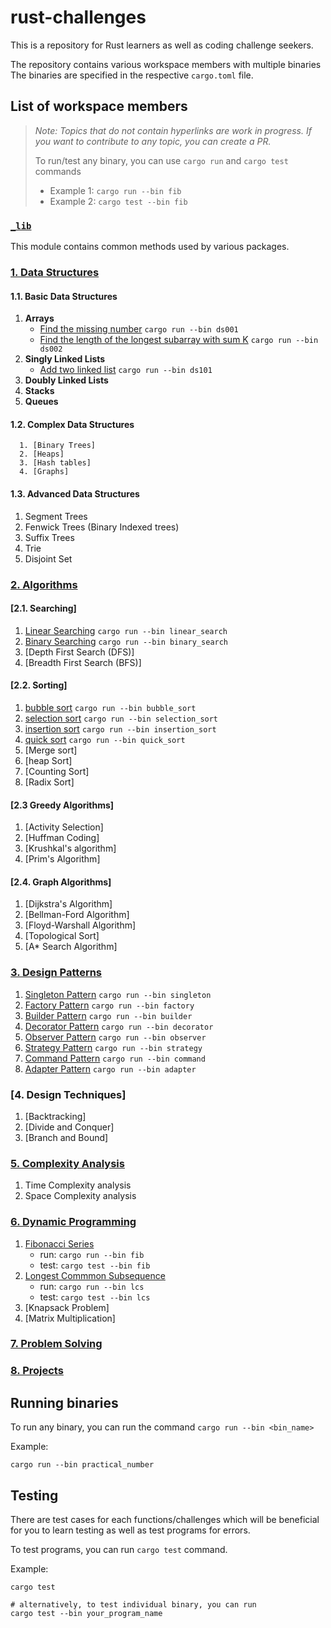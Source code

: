 # rust-challenges

This is a repository for Rust learners as well as coding challenge seekers.

The repository contains various workspace members with multiple binaries
The binaries are specified in the respective `cargo.toml` file.

## List of workspace members

> _Note: Topics that do not contain hyperlinks are work in progress. If you want to contribute to any topic, you can create a PR._
>
> To run/test any binary, you can use `cargo run` and `cargo test` commands
>
> - Example 1: `cargo run --bin fib`
> - Example 2: `cargo test --bin fib`

### [`_lib`](_lib/)

This module contains common methods used by various packages.

### [1. Data Structures](./data-structures/)

#### 1.1. **Basic Data Structures**

1. **Arrays**
      - [Find the missing number](./data-structures/ds001_find_missing_number.rs) `cargo run --bin ds001`
      - [Find the length of the longest subarray with sum K](./data-structures/ds002_longest_subarray.rs) `cargo run --bin ds002`
2. **Singly Linked Lists**
      - [Add two linked list](./data-structures/ds101_linked_list_add.rs) `cargo run --bin ds101`
3. **Doubly Linked Lists**
4. **Stacks**
5. **Queues**

#### 1.2. **Complex Data Structures**

      1. [Binary Trees]
      2. [Heaps]
      3. [Hash tables]
      4. [Graphs]

#### 1.3. **Advanced Data Structures**

1. Segment Trees
2. Fenwick Trees (Binary Indexed trees)
3. Suffix Trees
4. Trie
5. Disjoint Set

### [2. Algorithms](./algorithms/)

#### [2.1. Searching]

1. [Linear Searching](dsa/src/searching/linear_search.rs) `cargo run --bin linear_search`
2. [Binary Searching](dsa/src/searching/binary_search.rs) `cargo run --bin binary_search`
3. [Depth First Search (DFS)]
4. [Breadth First Search (BFS)]

#### [2.2. Sorting]

1. [bubble sort](dsa/src/sorting/bubble_sort.rs) `cargo run --bin bubble_sort`
2. [selection sort](dsa/src/sorting/selection_sort.rs) `cargo run --bin selection_sort`
3. [insertion sort](dsa/src/sorting/insertion_sort.rs) `cargo run --bin insertion_sort`
4. [quick sort](dsa/src/sorting/quick_sort.rs) `cargo run --bin quick_sort`
5. [Merge sort]
6. [heap Sort]
7. [Counting Sort]
8. [Radix Sort]

#### [2.3 Greedy Algorithms]

1. [Activity Selection]
2. [Huffman Coding]
3. [Krushkal's algorithm]
4. [Prim's Algorithm]

#### [2.4. Graph Algorithms]

1. [Dijkstra's Algorithm]
2. [Bellman-Ford Algorithm]
3. [Floyd-Warshall Algorithm]
4. [Topological Sort]
5. [A* Search Algorithm]

### [3. Design Patterns](./design-patterns/)

1. [Singleton Pattern](design-patterns/src/singleton.rs) `cargo run --bin singleton`
2. [Factory Pattern](design-patterns/src/factory.rs) `cargo run --bin factory`
3. [Builder Pattern](design-patterns/src/builder.rs) `cargo run --bin builder`
4. [Decorator Pattern](design-patterns/src/decorator.rs) `cargo run --bin decorator`
5. [Observer Pattern](design-patterns/src/observer.rs) `cargo run --bin observer`
6. [Strategy Pattern](design-patterns/src/strategy.rs) `cargo run --bin strategy`
7. [Command Pattern](design-patterns/src/command.rs) `cargo run --bin command`
8. [Adapter Pattern](design-patterns/src/adapter.rs) `cargo run --bin adapter`

### [4. Design Techniques]

1. [Backtracking]
2. [Divide and Conquer]
3. [Branch and Bound]

### [5. Complexity Analysis](./complexity-analysis/)

1. Time Complexity analysis
2. Space Complexity analysis

### [6. Dynamic Programming](./dynamic-programming/)

1. [Fibonacci Series](./dynamic-programming/src/dp001_fibonacci.rs)
    - run:  `cargo run --bin fib`
    - test:  `cargo test --bin fib`
2. [Longest Commmon Subsequence](./dynamic-programming/src/dp002_lcs.rs)
    - run:  `cargo run --bin lcs`
    - test:  `cargo test --bin lcs`
3. [Knapsack Problem]
4. [Matrix Multiplication]

### [7. Problem Solving](./problem-solving/)

### [8. Projects](./projects/)

## Running binaries

To run any binary, you can run the command `cargo run --bin <bin_name>`

Example:

```shell
cargo run --bin practical_number
```

## Testing

There are test cases for each functions/challenges which will be beneficial
for you to learn testing as well as test programs for errors.

To test programs, you can run `cargo test` command.

Example:

```shell
cargo test

# alternatively, to test individual binary, you can run
cargo test --bin your_program_name
```
